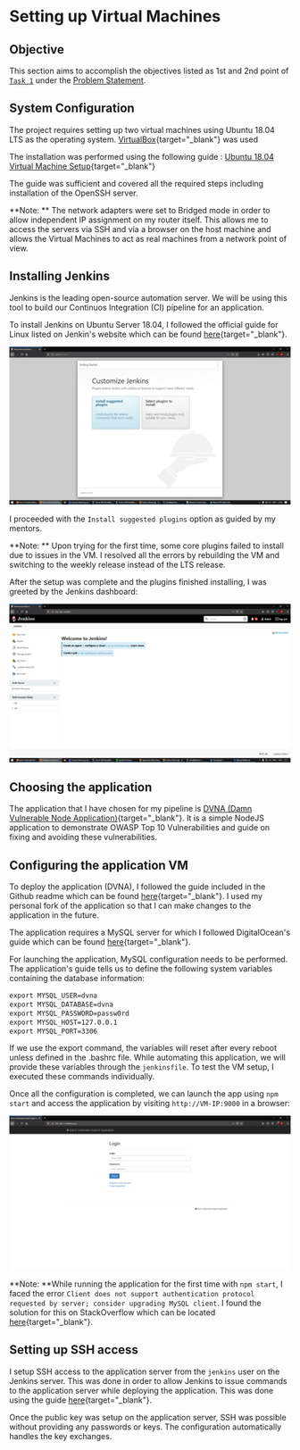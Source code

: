 # Setting up Virtual Machines

## Objective

This section aims to accomplish the objectives listed as 1st and 2nd point of [`Task 1`](../problem-statement/#task-1) under the [Problem Statement](../problem-statement).

## System Configuration

The project requires setting up two virtual machines using Ubuntu 18.04 LTS as the operating system. [VirtualBox](https://www.virtualbox.org/){target="_blank"} was used  

The installation was performed using the following guide : [Ubuntu 18.04 Virtual Machine Setup](https://codebots.com/library/techies/ubuntu-18-04-virtual-machine-setup){target="_blank"}

The guide was sufficient and covered all the required steps including installation of the OpenSSH server. 

**Note: ** The network adapters were set to Bridged mode in order to allow independent IP assignment on my router itself. This allows me to access the servers via SSH and via a browser on the host machine and allows the Virtual Machines to act as real machines from a network point of view.

## Installing Jenkins

Jenkins is the leading open-source automation server. We will be using this tool to build our Continuos Integration (CI) pipeline for an application.

To install Jenkins on Ubuntu Server 18.04, I followed the official guide for Linux listed on Jenkin's website which can be found [here](https://www.jenkins.io/doc/book/installing/linux/#debianubuntu){target="_blank"}.

![Jenkins Setup](images/Jenkins.png)

I proceeded with the `Install suggested plugins` option as guided by my mentors. 

**Note: ** Upon trying for the first time, some core plugins failed to install due to issues in the VM. I resolved all the errors by rebuilding the VM and switching to the weekly release instead of the LTS release.

After the setup was complete and the plugins finished installing, I was greeted by the Jenkins dashboard:

![Jenkins Dashboard](images/Jenkins-dashboard.png)

## Choosing the application

The application that I have chosen for my pipeline is [DVNA (Damn Vulnerable Node Application)](https://github.com/appsecco/dvna){target="_blank"}. It is a simple NodeJS application to demonstrate OWASP Top 10 Vulnerabilities and guide on fixing and avoiding these vulnerabilities. 

## Configuring the application VM

To deploy the application (DVNA), I followed the guide included in the Github readme which can be found [here](https://github.com/appsecco/dvna#manual-setup){target="_blank"}. I used my personal fork of the application so that I can make changes to the application in the future.

The application requires a MySQL server for which I followed DigitalOcean's guide which can be found [here](https://www.digitalocean.com/community/tutorials/how-to-install-mysql-on-ubuntu-18-04){target="_blank"}.

For launching the application, MySQL configuration needs to be performed. The application's guide tells us to define the following system variables containing the database information:

```
export MYSQL_USER=dvna
export MYSQL_DATABASE=dvna
export MYSQL_PASSWORD=passw0rd
export MYSQL_HOST=127.0.0.1
export MYSQL_PORT=3306
```

If we use the export command, the variables will reset after every reboot unless defined in the .bashrc file. While automating this application, we will provide these variables through the `jenkinsfile`. To test the VM setup, I executed these commands individually.

Once all the configuration is completed, we can launch the app using `npm start` and access the application by visiting `http://VM-IP:9000` in a browser:

![DVNA Deployed!](images/DVNA.png)

**Note: **While running the application for the first time with `npm start`, I faced the error `Client does not support authentication protocol requested by server; consider upgrading MySQL client`. I found the solution for this on StackOverflow which can be located [here](https://stackoverflow.com/questions/50093144/mysql-8-0-client-does-not-support-authentication-protocol-requested-by-server){target="_blank"}. 

## Setting up SSH access

I setup SSH access to the application server from the `jenkins` user on the Jenkins server. This was done in order to allow Jenkins to issue commands to the application server while deploying the application. This was done using the guide [here](https://www.tecmint.com/ssh-passwordless-login-using-ssh-keygen-in-5-easy-steps/){target="_blank"}.

Once the public key was setup on the application server, SSH was possible without providing any passwords or keys. The configuration automatically handles the key exchanges.